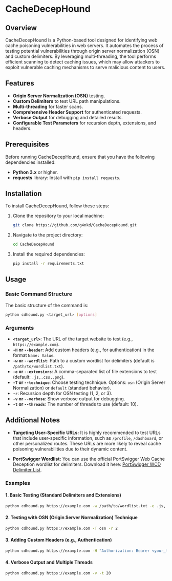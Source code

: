 # CacheDecepHound

## Overview
CacheDecepHound is a Python-based tool designed for identifying web cache poisoning vulnerabilities in web servers. It automates the process of testing potential vulnerabilities through origin server normalization (OSN) and custom delimiters. By leveraging multi-threading, the tool performs efficient scanning to detect caching issues, which may allow attackers to exploit vulnerable caching mechanisms to serve malicious content to users.

## Features
- **Origin Server Normalization (OSN)** testing.
- **Custom Delimiters** to test URL path manipulations.
- **Multi-threading** for faster scans.
- **Comprehensive Header Support** for authenticated requests.
- **Verbose Output** for debugging and detailed results.
- **Configurable Test Parameters** for recursion depth, extensions, and headers.

## Prerequisites
Before running CacheDecepHound, ensure that you have the following dependencies installed:

- **Python 3.x** or higher.
- **requests** library: Install with `pip install requests`.

## Installation

To install CacheDecepHound, follow these steps:

1. Clone the repository to your local machine:
   ```bash
   git clone https://github.com/g4nkd/CacheDecepHound.git
   ```

2. Navigate to the project directory:
   ```bash
   cd CacheDecepHound
   ```

3. Install the required dependencies:
   ```bash
   pip install -r requirements.txt
   ```

## Usage

### Basic Command Structure

The basic structure of the command is:

```bash
python cdhound.py <target_url> [options]
```

### Arguments

- **`<target_url>`**: The URL of the target website to test (e.g., `https://example.com`).
- **`-H` or `--header`**: Add custom headers (e.g., for authentication) in the format `Name: Value`.
- **`-w` or `--wordlist`**: Path to a custom wordlist for delimiters (default is `/path/to/wordlist.txt`).
- **`-e` or `--extensions`**: A comma-separated list of file extensions to test (default: `.js,.css,.png`).
- **`-T` or `--technique`**: Choose testing technique. Options: `osn` (Origin Server Normalization) or `default` (standard behavior).
- **`-r`**: Recursion depth for OSN testing (1, 2, or 3).
- **`-v` or `--verbose`**: Show verbose output for debugging.
- **`-t` or `--threads`**: The number of threads to use (default: 10).

## Additional Notes

- **Targeting User-Specific URLs:** It is highly recommended to test URLs that include user-specific information, such as `/profile`, `/dashboard`, or other personalized routes. These URLs are more likely to reveal cache poisoning vulnerabilities due to their dynamic content.

- **PortSwigger Wordlist:** You can use the official PortSwigger Web Cache Deception wordlist for delimiters. Download it here: [PortSwigger WCD Delimiter List](https://portswigger.net/web-security/web-cache-deception/wcd-lab-delimiter-list).

### Examples

#### 1. Basic Testing (Standard Delimiters and Extensions)
```bash
python cdhound.py https://example.com -w /path/to/wordlist.txt -e .js,.css,.png
```

#### 2. Testing with OSN (Origin Server Normalization) Technique
```bash
python cdhound.py https://example.com -T osn -r 2
```

#### 3. Adding Custom Headers (e.g., Authentication)
```bash
python cdhound.py https://example.com -H "Authorization: Bearer <your_token>"
```

#### 4. Verbose Output and Multiple Threads
```bash
python cdhound.py https://example.com -v -t 20
```
